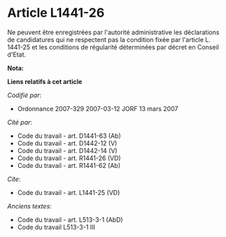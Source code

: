 # Article L1441-26

Ne peuvent être enregistrées par l'autorité administrative les déclarations de candidatures qui ne respectent pas la
condition fixée par l'article L. 1441-25 et les conditions de régularité déterminées par décret en Conseil d'Etat.

**Nota:**



**Liens relatifs à cet article**

_Codifié par_:

  - Ordonnance 2007-329 2007-03-12 JORF 13 mars 2007

_Cité par_:

  - Code du travail - art. D1441-63 (Ab)
  - Code du travail - art. D1442-12 (V)
  - Code du travail - art. D1442-14 (V)
  - Code du travail - art. R1441-26 (VD)
  - Code du travail - art. R1441-62 (Ab)

_Cite_:

  - Code du travail - art. L1441-25 (VD)

_Anciens textes_:

  - Code du travail - art. L513-3-1 (AbD)
  - Code du travail L513-3-1 III
